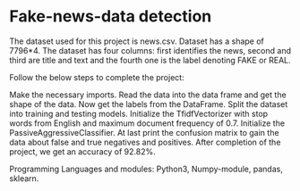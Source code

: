 # Fake-news-data detection
The dataset used for this project is news.csv. Dataset has a shape of 7796*4. The dataset has four columns: first identifies the news, second and third are title and text and the fourth one is the label denoting FAKE or REAL.

Follow the below steps to complete the project:

Make the necessary imports.
Read the data into the data frame and get the shape of the data.
Now get the labels from the DataFrame.
Split the dataset into training and testing models.
Initialize the TfidfVectorizer with stop words from English and maximum document frequency of 0.7.
Initialize the PassiveAggressiveClassifier.
At last print the confusion matrix to gain the data about false and true negatives and positives.
After completion of the project, we get an accuracy of 92.82%.


Programming Languages and modules: Python3, Numpy-module, pandas, sklearn.
